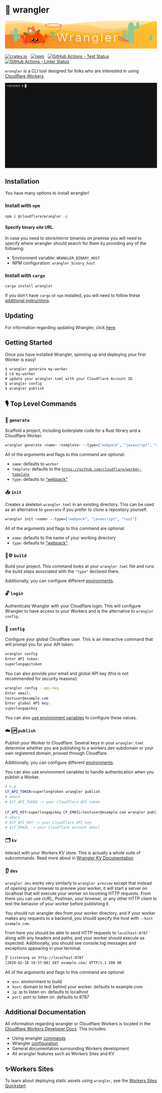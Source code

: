 # 🤠 wrangler

![Banner](/banner.png)

[![crates.io](https://meritbadge.herokuapp.com/wrangler)](https://crates.io/crates/wrangler) &nbsp;
[![npm](https://img.shields.io/npm/v/@cloudflare/wrangler.svg)](https://www.npmjs.com/package/@cloudflare/wrangler) &nbsp;
[![GitHub Actions - Test Status](https://github.com/cloudflare/wrangler/workflows/Tests/badge.svg)](https://github.com/cloudflare/wrangler/actions) &nbsp;
[![GitHub Actions - Linter Status](https://github.com/cloudflare/wrangler/workflows/Linters/badge.svg)](https://github.com/cloudflare/wrangler/actions) &nbsp;

`wrangler` is a CLI tool designed for folks who are interested in using [Cloudflare Workers](https://workers.cloudflare.com/).

![Wrangler Demo](/wrangler-demo.gif)

## Installation

You have many options to install wrangler!

### Install with `npm`

```bash
npm i @cloudflare/wrangler -g
```

#### Specify binary site URL

In case you need to store/mirror binaries on premise you will need to specify where wrangler should search for them by providing any of the following:

- Environment variable: `WRANGLER_BINARY_HOST`
- NPM configuration: `wrangler_binary_host`

### Install with `cargo`

```bash
cargo install wrangler
```

If you don't have `cargo` or `npm` installed, you will need to follow these [additional instructions](https://developers.cloudflare.com/workers/tooling/wrangler/install/).

## Updating

For information regarding updating Wrangler, click [here](https://workers.cloudflare.com/docs/quickstart/updating-the-cli/).

## Getting Started

Once you have installed Wrangler, spinning up and deploying your first Worker is easy!

```console
$ wrangler generate my-worker
$ cd my-worker
# update your wrangler.toml with your Cloudflare Account ID
$ wrangler config
$ wrangler publish
```

## 🎙️ Top Level Commands

### 👯 `generate`

  Scaffold a project, including boilerplate code for a Rust library and a Cloudflare Worker.

  ```bash
  wrangler generate <name> <template> --type=["webpack", "javascript", "rust"]
  ```

  All of the arguments and flags to this command are optional:

  - `name`: defaults to `worker`
  - `template`: defaults to the [`https://github.com/cloudflare/worker-template`](https://github.com/cloudflare/worker-template)
  - `type`: defaults to ["webpack"](https://developers.cloudflare.com/workers/tooling/wrangler/webpack)

### 📥 `init`

  Creates a skeleton `wrangler.toml` in an existing directory. This can be used as an alternative to `generate` if you prefer to clone a repository yourself.

  ```bash
  wrangler init <name> --type=["webpack", "javascript", "rust"]
  ```

  All of the arguments and flags to this command are optional:

  - `name`: defaults to the name of your working directory
  - `type`: defaults to ["webpack"](https://developers.cloudflare.com/workers/tooling/wrangler/webpack).

### 🦀⚙️ `build`

  Build your project. This command looks at your `wrangler.toml` file and runs the build steps associated
  with the `"type"` declared there.

  Additionally, you can configure different [environments](https://developers.cloudflare.com/workers/tooling/wrangler/configuration/environments).


### 🔓 `login`

  Authenticate Wrangler with your Cloudflare login. This will configure Wrangler to have access to your Workers and is the alternative to `wrangler config`.

### 🔧 `config`

  Configure your global Cloudflare user. This is an interactive command that will prompt you for your API token:

  ```bash
  wrangler config
  Enter API token:
  superlongapitoken
  ```

  You can also provide your email and global API key (this is not recommended for security reasons):

  ```bash
  wrangler config --api-key
  Enter email:
  testuser@example.com
  Enter global API key:
  superlongapikey
  ```

  You can also [use environment variables](https://developers.cloudflare.com/workers/tooling/wrangler/configuration/) to configure these values.

### ☁️ 🆙 `publish`

  Publish your Worker to Cloudflare. Several keys in your `wrangler.toml` determine whether you are publishing to a workers.dev subdomain or your own registered domain, proxied through Cloudflare.

  Additionally, you can configure different [environments](https://developers.cloudflare.com/workers/tooling/wrangler/configuration/environments).

  You can also use environment variables to handle authentication when you publish a Worker.

  ```bash
  # e.g.
  CF_API_TOKEN=superlongtoken wrangler publish
  # where
  # $CF_API_TOKEN -> your Cloudflare API token

  CF_API_KEY=superlongapikey CF_EMAIL=testuser@example.com wrangler publish
  # where
  # $CF_API_KEY -> your Cloudflare API key
  # $CF_EMAIL -> your Cloudflare account email
  ```

### 🗂 `kv`

  Interact with your Workers KV store. This is actually a whole suite of subcommands. Read more about in [Wrangler KV Documentation](https://developers.cloudflare.com/workers/tooling/wrangler/kv_commands).

### 👂 `dev`

  `wrangler dev` works very similarly to `wrangler preview` except that instead of opening your browser to preview your worker, it will start a server on localhost that will execute your worker on incoming HTTP requests. From there you can use cURL, Postman, your browser, or any other HTTP client to test the behavior of your worker before publishing it.

  You should run wrangler dev from your worker directory, and if your worker makes any requests to a backend, you should specify the host with `--host example.com`.

  From here you should be able to send HTTP requests to `localhost:8787` along with any headers and paths, and your worker should execute as expected. Additionally, you should see console.log messages and exceptions appearing in your terminal.

  ```bash
👂 Listening on http://localhost:8787
  [2020-02-18 19:37:08] GET example.com/ HTTP/1.1 200 OK
  ```

  All of the arguments and flags to this command are optional:

  - `env`: environment to build
  - `host`: domain to test behind your worker. defaults to example.com
  - `ip`: ip to listen on. defaults to localhost
  - `port`: port to listen on. defaults to 8787

## Additional Documentation

All information regarding wrangler or Cloudflare Workers is located in the [Cloudflare Workers Developer Docs](https://developers.cloudflare.com/workers/). This includes:

- Using wrangler [commands](https://developers.cloudflare.com/workers/tooling/wrangler/commands)
- Wrangler [configuration](https://developers.cloudflare.com/workers/tooling/wrangler/configuration)
- General documentation surrounding Workers development
- All wrangler features such as Workers Sites and KV

## ✨Workers Sites

To learn about deploying static assets using `wrangler`, see the [Workers Sites Quickstart](https://developers.cloudflare.com/workers/sites/).
